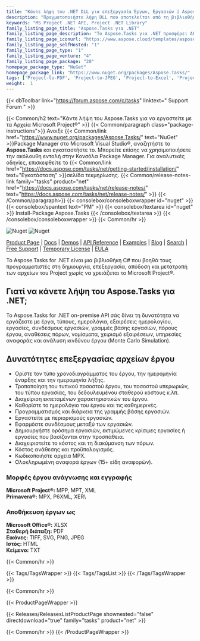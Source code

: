 ```yaml
---
title: "Κάντε λήψη του .NET DLL για επεξεργασία Έργων, Εργασιών | Aspose.Tasks API"
description: "Πραγματοποιήστε λήψη DLL που αποτελείται από τη βιβλιοθήκη κατηγορίας C# Project Task Management για δημιουργία, επεξεργασία και μετατροπή αρχείων MS Project® & Primavera® μέσω του .NET on-premise API."
keywords: "MS Project .NET API, Project .NET Library"
family_listing_page_title: "Aspose.Tasks για .NET"
family_listing_page_description: "Το Aspose.Tasks για .NET προσφέρει API διαχείρισης έργου που επιτρέπουν στις εφαρμογές .NET όχι μόνο να διαβάζουν και να χειρίζονται έγγραφα του Microsoft Project® αλλά και να γράφουν έγγραφα Microsoft Project® σε μορφές MPP και XML - όλα αυτά χωρίς τη χρήση του Microsoft Project®. Όπως συμβαίνει με όλα τα API μορφής αρχείου Aspose - Το Aspose.Tasks για .NET λειτουργεί καλά με όλους τους τύπους εφαρμογών .NET, συμπεριλαμβανομένων των WinForms και Web Form."
family_listing_page_iconurl: "https://www.aspose.cloud/templates/aspose/App_Themes/V3/images/tasks/272x272/aspose_tasks-for-net-min.png"
family_listing_page_selfHosted: "1"
family_listing_page_type: "1"
family_listing_page_venture: "4"
family_listing_page_package: "20"
homepage_package_type: "NuGet"
homepage_package_link: "https://www.nuget.org/packages/Aspose.Tasks/"
tags: ['Project-to-PDF', 'Project-to-JPEG', 'Project-to-Excel', 'Project-to-SVG', 'Project-to-Text', 'Project-to-Format24BPPRGB', 'Project-to-TIFF', 'MPP-to-PDF', 'MPP-to-JPEG', 'MPP-to-XML', 'MPP-to-XLSX', 'MPP-to-CSV', 'MPP-to-SVG', 'MPP-to-HTML', 'MPP-to-TIFF']
weight:  1
---
```


{{< dbToolbar link="https://forum.aspose.com/c/tasks" linktext=" Support Forum " >}}

{{< Common/h2 text="Κάντε λήψη του Aspose.Tasks για να εργαστείτε με τα Αρχεία Microsoft Project®"  >}}
{{< Common/paragraph class="package-instructions">}}
Ανοιξε
{{< Common/link href="https://www.nuget.org/packages/Aspose.Tasks/" text="NuGet"  >}}Package Manager στο Microsoft Visual Studio®, αναζητήστε το <b>Aspose.Tasks</b> και εγκαταστήστε το. Μπορείτε επίσης να χρησιμοποιήσετε την ακόλουθη εντολή στην Κονσόλα Package Manager. Για αναλυτικές οδηγίες, επισκεφθείτε το
{{< Common/link href="https://docs.aspose.com/tasks/net/getting-started/installation/" text="Εγκατάσταση"  >}}σελίδα τεκμηρίωσης.
{{< Common/release-notes-link family="tasks" product="net" href="https://docs.aspose.com/tasks/net/release-notes/" text="https://docs.aspose.com/tasks/net/release-notes/"  >}}
{{< /Common/paragraph>}}
{{< consolebox/consoleboxwrapper id="nuget" >}}
       {{< consolebox/spantext text="PM" >}}
       {{< consolebox/textarea id="nuget" >}} Install-Package Aspose.Tasks {{< /consolebox/textarea >}}
{{< /consolebox/consoleboxwrapper >}}
{{< Common/hr >}}

![Nuget](https://img.shields.io/nuget/v/Aspose.Tasks) ![Nuget](https://img.shields.io/nuget/dt/Aspose.Tasks?label=nuget%20downloads)

[Product Page](https://products.aspose.com/tasks/net/) | [Docs](https://docs.aspose.com/tasks/net/) | [Demos](https://products.aspose.app/tasks/family) | [API Reference](https://reference.aspose.com/tasks/net/) | [Examples](https://github.com/aspose-tasks/Aspose.Tasks-for-.NET) | [Blog](https://blog.aspose.com/category/tasks/) | [Search](https://search.aspose.com/) | [Free Support](https://forum.aspose.com/c/tasks) | [Temporary License](https://purchase.aspose.com/temporary-license) | [EULA](https://about.aspose.com/legal/eula/)

Το Aspose.Tasks for .NET είναι μια βιβλιοθήκη C# που βοηθά τους προγραμματιστές στη δημιουργία, επεξεργασία, απόδοση και μετατροπή των αρχείων του Project χωρίς να χρειάζεται το Microsoft Project®.

## Γιατί να κάνετε λήψη του Aspose.Tasks για .NET;

Το Aspose.Tasks for .NET on-premise API σάς δίνει τη δυνατότητα να εργάζεστε με έργα, τύπους, ημερολόγια, εξαιρέσεις ημερολογίου, εργασίες, συνδέσμους εργασιών, γραμμές βάσης εργασιών, πόρους έργου, αναθέσεις πόρων, νομίσματα, χειρισμό εξαιρέσεων, υπηρεσίες αναφοράς και ανάλυση κινδύνου έργου (Monte Carlo Simulation).

## Δυνατότητες επεξεργασίας αρχείων έργου

- Ορίστε τον τύπο χρονοδιαγράμματος του έργου, την ημερομηνία έναρξης και την ημερομηνία λήξης.
- Τροποποίηση του τυπικού ποσοστού έργου, του ποσοστού υπερωριών, του τύπου εργασίας, του δεδουλευμένου σταθερού κόστους κ.λπ.
- Διαχείριση εκτεταμένων χαρακτηριστικών του έργου.
- Καθορίστε το ημερολόγιο του έργου και τις καθημερινές.
- Προγραμματισμός και διάρκεια της γραμμής βάσης εργασιών.
- Εργαστείτε με περιορισμούς εργασιών.
- Εφαρμόστε συνδέσμους μεταξύ των εργασιών.
- Δημιουργήστε ορόσημα εργασιών, εκτιμώμενες κρίσιμες εργασίες ή εργασίες που βασίζονται στην προσπάθεια.
- Διαχειριστείτε το κόστος και τη διακύμανση των πόρων.
- Κόστος ανάθεσης και προϋπολογισμός.
- Κωδικοποιήστε αρχεία MPX.
- Ολοκληρωμένη αναφορά έργων (15+ είδη αναφορών).

### Μορφές έργου ανάγνωσης και εγγραφής

**Microsoft Project®:** MPP, MPT, XML\
**Primavera®:** MPX, P6XML, XER\

### Αποθήκευση έργων ως

**Microsoft Office®:** XLSX\
**Σταθερή διάταξη:** PDF\
**Εικόνες:** TIFF, SVG, PNG, JPEG\
**Ιστός:** HTML\
**Κείμενο:** TXT

{{< Common/hr >}}

{{< Tags/TagsWrapper >}}
 {{< Tags/TagsList >}}
{{< /Tags/TagsWrapper >}}

{{< Common/hr >}}

{{< ProductPageWrapper >}}
<!-- ReleasesListProductPage-->
   {{< Releases/ReleasesListProductPage shownested="false"  directdownload="true" family="tasks" product="net" >}}
<!-- /ReleasesListProductPage-->
{{< Common/hr >}}
{{< /ProductPageWrapper >}}

